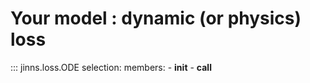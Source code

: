 # Your model : dynamic (or physics) loss

::: jinns.loss.ODE
 selection:
        members:
            - __init__
            - __call__
